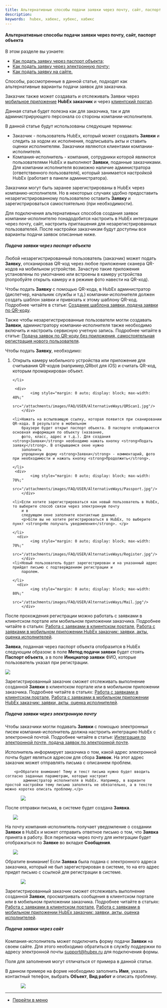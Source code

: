 ```yaml
---
title: Альтернативные способы подачи заявки через почту, сайт, паспорт объекта
description:
keywords:  hubex, хабекс, хубекс, хабикс
---
```


#### Альтернативные способы подачи заявки через почту, сайт, паспорт объекта
В этом разделе вы узнаете:
<html>
<meta charset="utf-8">
<ul>
    <li><a href="#passport">Как подать заявку через паспорт объекта;</a></li>
    <li><a href="#mail">Как подать заявку через электронную почту;</a></li>
    <li><a href="#website">Как подать заявку на сайте.</a></li>
</ul>
</html>

<body>
<p>Способы, рассмотренные в данной статье, подходят как альтернативные варианты подачи заявок для заказчика. </p>
<p>Заказчик также может создавать и отслеживать Заявки через <a
        href="https://wiki.hubex.ru/docs/FAQ/RU/user/CustomerApp.html">мобильное приложение</a> <strong>HubEx
    заказчик</strong> и через <a href="https://wiki.hubex.ru/docs/FAQ/RU/user/CustomerWeb.html">клиентский портал</a>.
</p>
<p>Данная статья будет полезна как для заказчика, так и для администрирующего персонала со стороны компании-исполнителя.</p>

<p>В данной статье будут использованы следующие термины:</p>
<ul>
    <li>Заказчик - пользователь HubEx, который может создавать <strong> Заявки</strong>  и следить за ходом их исполнения, подписывать
        акты и ставить оценки исполнителям. Заказчики являются клиентами компании-исполнителя.
    </li>
    <li>Компания-исполнитель - компания, сотрудники которой являются пользователями HubEx и выполняют <strong> Заявки</strong>, поданные
        заказчиками. Для компании исполнителя возможно наличие администратора (ответственного пользователя), который занимается настройкой HubEx
        (работает в панели администратора).
    </li>
</ul>

<p>Заказчики могут быть заранее зарегистрированы в HubEx через компанию-исполнителя. Но в некоторых случаях удобно предоставить  незарегистрированному пользователю оставить <strong>Заявку</strong> и зарегистрироваться самостоятельно (при необходимости).</p>

<p>Для подключения альтернативных способов создания заявок компании-исполнителю понадодобится настроить в HubEx
    интеграции через почту,
    сайт, настроить приглашения для незарегистрированных пользователей. После настройки заказчикам будут
    доступны все варианты подачи заявок описанные ниже.</p>
    

<h5 id="passport">Подача заявки через паспорт объекта</h5>
<p>Любой незарегистрированный пользователь (заказчик) может подать <strong>Заявку</strong>, отсканировав QR-код через
    любое приложение
    сканера
    QR-кодов на мобильном устройстве. Зачастую такие приложения установлены по умолчанию или встроены в камеру
    устройства (попробуйте открыть камеру и в режиме фото навести на QR-код). </p>


<p>Чтобы подать <strong>Заявку</strong> с помощью QR-кода, в HubEx администратор (диспетчер, начальник службы и т.д.)
    компании-исполнителя должен создать
    шаблон заявки и привязать к этому шаблону QR-код. Подробнее читайте в
    статье: <a href="https://wiki.hubex.ru/docs/FAQ/RU/user/CreatingTaskTemplates.html">Создание шаблона заявки, подача
        заявки по QR-коду</a>.</p>

<p>Также чтобы незарегистрированные пользователи могли создавать <strong>Заявки</strong>, администратору
    компании-исполнителя также
    необходимо включить и настроить сервисную учетную запись. Подробнее читайте в статье: <a
            href="https://wiki.hubex.ru/docs/FAQ/RU/user/SelfRegister.html#account">Подача заявок по QR-коду без
        приложения, самостоятельная регистрация нового пользователя</a>.</p>

<p>Чтобы подать <strong>Заявку</strong>, необходимо:</p>
<ol>
    <li>Открыть камеру мобильного устройства или приложение для считывания QR-кодов
        (например,QRbot для iOS) и считать QR-код, которым промаркирован объект.
       
    </li>

     <div>
            <img style="margin: 0 auto; display: block; max-width: 40%;"
                 src="/attachments/images/FAQ/USER/AlternativeWays/QRScan1.jpg"/>
        </div>

    <li>Нажать на вспылвающую ссылку, которая появится при сканировании QR-кода. В результате в мобильном
        браузере будет открыт паспорт объекта. В паспорте отображается основная информация по объекту (название,
        фото, класс, адрес и т.д.). Для создания <strong>Заявки</strong> необходимо нажать кнопку <strong>Подать заявку</strong>. В открывшемся окне нужно
        заполнить
        упрощенную форму <strong>Заявки</strong> - комментарий, фото при необходимости и нажать кнопку <strong>Продолжить</strong>.
       
    </li>
     <div>
            <img style="margin: 0 auto; display: block; max-width: 70%;"
                 src="/attachments/images/FAQ/USER/AlternativeWays/Passport.jpg"/>
        </div>

    <li>Если хотите зарегистрироваться как новый пользователь в HubEx, то выберите способ связи через электронную почту
        и в
        следующем окне заполните контактные данные.
        <p>Если вы не хотите регистрироваться в HubEx, то выберите пункт <strong>Не получать уведомления</strong>. </p>
      
    </li>
      <div>
            <img style="margin: 0 auto; display: block; max-width: 70%;"
                 src="/attachments/images/FAQ/USER/AlternativeWays/Register.jpg"/>
        </div>
    <li>Новый пользователь будет зарегестрирован и на указанный адрес прийдет письмо с подтверждением регистрации и
        паролем.
      
    </li>
      <div>
            <img style="margin: 0 auto; display: block; max-width: 80%;"
                 src="/attachments/images/FAQ/USER/AlternativeWays/Mail.jpg"/>
        </div>
</ol>

<p>После прохождения регистрации можно работать с заявками в клиентском портале или мобильном приложении заказчика.
    Подробнее
    читайте в статьях: <a href="https://wiki.hubex.ru/docs/FAQ/RU/user/CustomerWeb.html">Работа с заявками в клиентском
        портале</a>, <a href="https://wiki.hubex.ru/docs/FAQ/RU/user/CustomerApp.html">Работа с заявками в мобильном
        приложении HubEx заказчик: заявки, акты, оценка исполнителей</a>.</p>

<p><strong>Заявка</strong>, поданная через паспорт объекта отобразится в HubEx следующим образом: в поле <strong>Метод подачи заявки</strong> будет стоять
    <strong>Паспорт объекта</strong>, а в поле <strong>Инициатор заявки</strong> ФИО, которые пользователь указал при регистрации. </p>
<div>
    <img style="margin: 0 auto; display: block; max-width: 100%;"
         src="/attachments/images/FAQ/USER/AlternativeWays/TicketWeb.jpg"/>
</div>

<p>Зарегистрированный заказчик сможет отслеживать выполнение созданной <strong>Заявки</strong> в клиентском портале или в мобильном приложении заказчика. Подробнее читайте в статьях: <a href="https://wiki.hubex.ru/docs/FAQ/RU/user/CustomerWeb.html">Работа с заявками в клиентском портале</a>, <a href="https://wiki.hubex.ru/docs/FAQ/RU/user/CustomerApp.html">Работа с заявками в мобильном приложении HubEx заказчик: заявки, акты, оценка исполнителей</a>.</p>

<h5 id="mail">Подача заявки через электронную почту</h5>
<p>Чтобы заказчики могли подавать <strong>Заявки</strong> с помощью электронных писем компания-исполнитель должна настроить интеграцию
    HubEx с электронной
    почтой. Подробнее читайте в статье: <a href="https://wiki.hubex.ru/docs/FAQ/RU/admin/TicketMail.html">Интеграция по
        электронной почте, подача заявок по электронной почте</a>.</p>
<p>Исполнитель информирует заказчика о том, какой адрес электронной почты будет являться адресом для сбора <strong>Заявок</strong>. На
    этот адрес заказчик может отправлять письма с описанием проблем. </p>

        <p>Обратите внимание! Тему и текст письма нужно будет вводить согласно заданных параметрам, которые настроит
            администратор исполнителя в HubEx. Например, в варианте простой настройки тему письма заполнять не обязательно, а в тексте можно коротко описать проблему.</p>


<div>
    <img style="margin: 0 auto; display: block; max-width: 80%;"
         src="/attachments/images/FAQ/USER/AlternativeWays/Mail3.jpg"/>
</div>

<p>После отправки письма, в системе будет создана <strong>Заявка</strong>.</p>

<div>
    <img style="margin: 0 auto; display: block; max-width: 90%;"
         src="/attachments/images/FAQ/USER/AlternativeWays/TicketWeb2.jpg"/>
</div>
<p>На почту компания-исполнитель получает уведомление о 
    создании <strong>Заявки</strong> в HubEx и может отправить ответное письмо о том, что <strong>Заявка</strong> принята в работу. Вся переписка через почту для интеграции будет отображаться по <strong>Заявке</strong> во вкладке <strong>Сообщения</strong>. </p>
    <div>
    <img style="margin: 0 auto; display: block; max-width: 90%;"
         src="/attachments/images/FAQ/USER/AlternativeWays/Chat.jpg"/>
</div>

<p>Обратите внимание! Если <strong>Заявка</strong> была подана с электронного адреса заказчика, который не был
    зарегистрирован в
    системе, то на его адрес придет письмо с ссылкой для регистрации в системе.</p>
<div>
    <img style="margin: 0 auto; display: block; max-width: 80%;"
         src="/attachments/images/FAQ/USER/AlternativeWays/Mail2.jpg"/>
</div>

<p>Зарегистрированный заказчик сможет отслеживать выполнение созданной <strong>Заявки</strong>, просматривать сообщения в клиентском портале или в мобильном приложении заказчика. Подробнее читайте в статьях: <a href="https://wiki.hubex.ru/docs/FAQ/RU/user/CustomerWeb.html">Работа с заявками в клиентском портале</a>, <a href="https://wiki.hubex.ru/docs/FAQ/RU/user/CustomerApp.html">Работа с заявками в мобильном приложении HubEx заказчик: заявки, акты, оценка исполнителей</a>.</p>

<h5 id="website">Подача заявки через сайт</h5>
<p>Компания-исполнитель может подключить форму подачи <strong>Заявки</strong> на своем сайте. Для этого необходимо обратиться в службу
    поддержки по адресу электронной почты <a href="mailto:support@hubex.ru" target="_blank" rel="noopener">
        support@hubex.ru</a> для подключения формы.</p>

<p>Поля для заполнения могут отличаться от примера в данной статье. </p>
<p>В данном примере на форме необходимо заполнить <strong>Имя</strong>, указать контактный телефон, выбрать <strong>Объект</strong>, <strong>Вид работ</strong> и описать
    проблему.</p>

<div>
    <img style="margin: 0 auto; display: block; max-width: 80%;"
         src="/attachments/images/FAQ/USER/AlternativeWays/WebSite.png"/>
</div>

</body>


____
- [Перейти в меню](http://wiki.hubex.ru)
